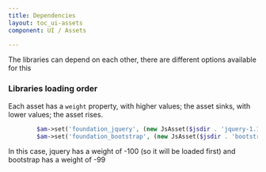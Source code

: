 ```yaml
---
title: Dependencies
layout: toc_ui-assets
component: UI / Assets

---
```

The libraries can depend on each other, there are different options available for this

### Libraries loading order

Each asset has a `weight` property, with higher values; the asset sinks, with lower values; the asset rises.

```php
        $am->set('foundation_jquery', (new JsAsset($jsdir . 'jquery-1.11.0.min.js'))->setWeight(-100));
        $am->set('foundation_bootstrap', (new JsAsset($jsdir . 'bootstrap-3.1.1.min.js'))->setWeight(-99));

```

In this case, jquery has a weight of -100 (so it will be loaded first) and bootstrap has a weight of -99